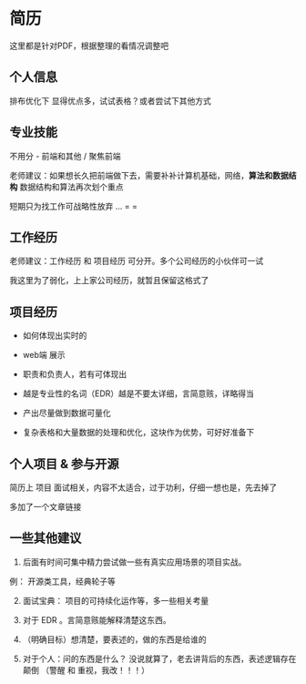 # 简历

这里都是针对PDF，根据整理的看情况调整吧

## 个人信息  

排布优化下 显得优点多，试试表格？或者尝试下其他方式


## 专业技能

不用分 - 前端和其他 / 聚焦前端



老师建议：如果想长久把前端做下去，需要补补计算机基础，网络，**算法和数据结构** 数据结构和算法再次划个重点

短期只为找工作可战略性放弃 … = = 

## 工作经历

老师建议：工作经历 和 项目经历 可分开。多个公司经历的小伙伴可一试

我这里为了弱化，上上家公司经历，就暂且保留这格式了

## 项目经历

- 如何体现出实时的  

- web端 展示

- 职责和负责人，若有可体现出

- 越是专业性的名词（EDR）越是不要太详细，言简意赅，详略得当

- 产出尽量做到数据可量化

- 复杂表格和大量数据的处理和优化，这块作为优势，可好好准备下


## 个人项目 & 参与开源

简历上  项目 面试相关，内容不太适合，过于功利，仔细一想也是，先去掉了

多加了一个文章链接

## 一些其他建议

1. 后面有时间可集中精力尝试做一些有真实应用场景的项目实战。

例： 开源类工具，经典轮子等

2. 面试宝典： 项目的可持续化运作等，多一些相关考量

3. 对于 EDR 。言简意赅能解释清楚这东西。

4. （明确目标）想清楚，要表述的，做的东西是给谁的

5. 对于个人：问的东西是什么？ 没说就算了，老去讲背后的东西，表述逻辑存在颠倒 （警醒 和 重视，我改！！！）